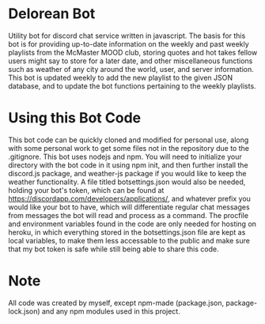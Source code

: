 # Delorean Bot
Utility bot for discord chat service written in javascript. The basis for
this bot is for providing up-to-date information on the weekly and past
weekly playlists from the McMaster MOOD club, storing quotes and hot takes
fellow users might say to store for a later date, and other miscellaneous
functions such as weather of any city around the world, user, and server
information. This bot is updated weekly to add the new playlist to the given
JSON database, and to update the bot functions pertaining to the weekly playlists.

# Using this Bot Code
This bot code can be quickly cloned and modified for personal use,
along with some personal work to get some files not in the repository due to
the .gitignore. This bot uses nodejs and npm. You will need to initialize your
directory with the bot code in it using npm init, and then further install the
discord.js package, and weather-js package if you would like to keep the weather functionality.
A file titled botsettings.json would also be needed, holding your bot's token, which can be found
at https://discordapp.com/developers/applications/, and whatever prefix you would like your bot to
have, which will differentiate regular chat messages from messages the bot will read and
process as a command. The procfile and environment variables found in the code are only
needed for hosting on heroku, in which everything stored in the botsettings.json file are
kept as local variables, to make them less accessable to the public and make sure that
my bot token is safe while still being able to share this code.

# Note
All code was created by myself, except npm-made (package.json, package-lock.json) and any
npm modules used in this project.
